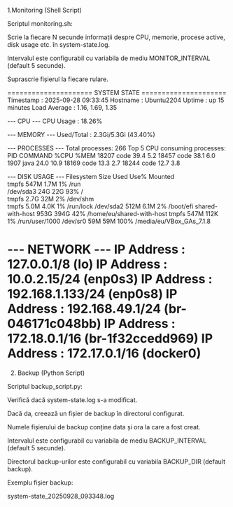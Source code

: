 1.Monitoring (Shell Script)

Scriptul monitoring.sh:

Scrie la fiecare N secunde informații despre CPU, memorie, procese active, disk usage etc. în system-state.log.

Intervalul este configurabil cu variabila de mediu MONITOR_INTERVAL (default 5 secunde).

Suprascrie fișierul la fiecare rulare.

===================== SYSTEM STATE =====================
Timestamp      : 2025-09-28 09:33:45
Hostname       : Ubuntu2204
Uptime         : up 15 minutes
Load Average   :  1.16, 1.69, 1.35

--- CPU ---
CPU Usage     : 18.26%

--- MEMORY ---
Used/Total    : 2.3Gi/5.3Gi (43.40%)

--- PROCESSES ---
Total processes: 266
Top 5 CPU consuming processes:
    PID COMMAND         %CPU %MEM
  18207 code            39.4  5.2
  18457 code            38.1  6.0
   1907 java            24.0 10.9
  18169 code            13.3  2.7
  18244 code            12.7  3.8

--- DISK USAGE ---
Filesystem           Size       Used       Use%     Mounted   
tmpfs                547M       1.7M       1%       /run      
/dev/sda3            24G        22G        93%      /         
tmpfs                2.7G       32M        2%       /dev/shm  
tmpfs                5.0M       4.0K       1%       /run/lock 
/dev/sda2            512M       6.1M       2%       /boot/efi 
shared-with-host     953G       394G       42%      /home/eu/shared-with-host
tmpfs                547M       112K       1%       /run/user/1000
/dev/sr0             59M        59M        100%     /media/eu/VBox_GAs_7.1.8

--- NETWORK ---
IP Address    : 127.0.0.1/8 (lo)
IP Address    : 10.0.2.15/24 (enp0s3)
IP Address    : 192.168.1.133/24 (enp0s8)
IP Address    : 192.168.49.1/24 (br-046171c048bb)
IP Address    : 172.18.0.1/16 (br-1f32ccedd969)
IP Address    : 172.17.0.1/16 (docker0)
========================================================

2. Backup (Python Script)

Scriptul backup_script.py:

Verifică dacă system-state.log s-a modificat.

Dacă da, creează un fișier de backup în directorul configurat.

Numele fișierului de backup conține data și ora la care a fost creat.

Intervalul este configurabil cu variabila de mediu BACKUP_INTERVAL (default 5 secunde).

Directorul backup-urilor este configurabil cu variabila BACKUP_DIR (default backup).

Exemplu fișier backup:

system-state_20250928_093348.log
